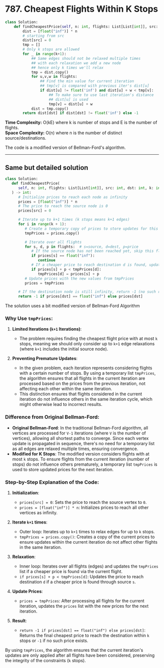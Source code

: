 # 787. Cheapest Flights Within K Stops

```python
class Solution:
    def findCheapestPrice(self, n: int, flights: List[List[int]], src: int, dst: int, k: int) -> int:
        dist = [float("inf")] * n
        # starting from src
        dist[src] = 0
        tmp = []
        # Only k stops are allowed
        for _ in range(k+1):
            ## Same edges should not be relaxed multiple times
            ## with each relaxation we add a new node
            ## hence only k times we'll relax 
            tmp = dist.copy()
            for u,v,w in flights:
                ## Find the min value for current iteration
                ## tmp[v] is compared with previous iter's dist[u]
                if dist[u] != float('inf') and dist[u] + w < tmp[v]:
                    ## To make sure to use last iteration's distance
                    ## dist[u] is used
                    tmp[v] = dist[u] + w
            dist = tmp.copy()
        return dist[dst] if dist[dst] != float('inf') else -1
```

**Time Complexity:** O(kE) where k is number of stops and E is the number of
                     flights.   
**Space Complexity:** O(n) where n is the number of distinct source/destinations.  


The code is a modified version of Bellman-Ford's algorithm.   

---

## Same but detailed solution

```python
class Solution:
   def findCheapestPrice(
      self, n: int, flights: List[List[int]], src: int, dst: int, k: int
   ) -> int:
      # Initialize prices to reach each node as infinity
      prices = [float("inf")] * n
      # The price to reach the source node is 0
      prices[src] = 0

      # Iterate up to k+1 times (k stops means k+1 edges)
      for i in range(k + 1):
         # Create a temporary copy of prices to store updates for this iteration
         tmpPrices = prices.copy()

         # Iterate over all flights
         for s, d, p in flights:  # s=source, d=dest, p=price
            # If the source node has not been reached yet, skip this flight
            if prices[s] == float("inf"):
               continue
            # If a cheaper price to reach destination d is found, update tmpPrices
            if prices[s] + p < tmpPrices[d]:
               tmpPrices[d] = prices[s] + p
         # Update prices with the new values from tmpPrices
         prices = tmpPrices

      # If the destination node is still infinity, return -1 (no such route)
      return -1 if prices[dst] == float("inf") else prices[dst]
```


The solution uses a bit modified version of Bellman-Ford Algorithm

### Why Use `tmpPrices`:
1. **Limited Iterations (`k+1` Iterations)**:
   - The problem requires finding the cheapest flight price with at most `k` stops, meaning we should only consider up to `k+1` edge relaxations (where `k+1` includes the initial source node).

2. **Preventing Premature Updates**:
   - In the given problem, each iteration represents considering flights with a certain number of stops. By using a temporary list `tmpPrices`, the algorithm ensures that all flights in the current iteration are processed based on the prices from the previous iteration, not affecting each other within the same iteration.
   - This distinction ensures that flights considered in the current iteration do not influence others in the same iteration cycle, which might otherwise lead to incorrect results.

### Difference from Original Bellman-Ford:
- **Original Bellman-Ford**: In the traditional Bellman-Ford algorithm, all vertices are processed for `V-1` iterations (where `V` is the number of vertices), allowing all shortest paths to converge. Since each vertex update is propagated in sequence, there's no need for a temporary list as all edges are relaxed multiple times, ensuring convergence.
- **Modified for K Stops**: The modified version considers flights with at most `k` stops. To ensure flights from the current iteration (number of stops) do not influence others prematurely, a temporary list `tmpPrices` is used to store updated prices for the next iteration.

### Step-by-Step Explanation of the Code:
1. **Initialization**:
   - `prices[src] = 0`: Sets the price to reach the source vertex to `0`.
   - `prices = [float("inf")] * n`: Initializes prices to reach all other vertices as infinity.

2. **Iterate `k+1` times**:
   - Outer loop: Iterates up to `k+1` times to relax edges for up to `k` stops.
   - `tmpPrices = prices.copy()`: Creates a copy of the current prices to ensure updates within the current iteration do not affect other flights in the same iteration.

3. **Relaxation**:
   - Inner loop: Iterates over all flights (edges) and updates the `tmpPrices` list if a cheaper price is found via the current flight.
   - `if prices[s] + p < tmpPrices[d]`: Updates the price to reach destination `d` if a cheaper price is found through source `s`.

4. **Update Prices**:
   - `prices = tmpPrices`: After processing all flights for the current iteration, updates the `prices` list with the new prices for the next iteration.

5. **Result**:
   - `return -1 if prices[dst] == float("inf") else prices[dst]`: Returns the final cheapest price to reach the destination within `k` stops or `-1` if no such price exists.

By using `tmpPrices`, the algorithm ensures that the current iteration's updates are only applied after all flights have been considered, preserving the integrity of the constraints (`k` stops).

